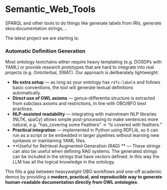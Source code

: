 # Semantic_Web_Tools
SPARQL and other tools to do things like generate labels from IRIs, generate skos:documentation strings,...

The latest project we are starting is: 
### Automatic Definition Generation

Most ontology toolchains either require heavy templating (e.g. DOSDPs with YAML) or provide research prototypes that are hard to integrate into real projects (e.g. OntoVerbal, SWAT). Our approach is deliberately lightweight:

* **No extra setup** — as long as your ontology has `rdfs:label`s and follows basic conventions, the tool will generate textual definitions automatically.
* **Direct use of OWL axioms** — genus–differentia structure is extracted from subclass axioms and restrictions, in line with OBO/BFO best practices.
* **NLP-assisted readability** — integrating with mainstream NLP libraries (NLTK, spaCy) allows simple post-processing to make sentences more natural, e.g. “has\_covering some Feathers” → “is covered with feathers.”
* **Practical integration** — implemented in Python using RDFLib, so it can run as a script or be embedded in larger pipelines without learning new syntaxes or maintaining YAML files.
* **Useful for Retrieval Augmented Generation (RAG) ** — These strings can also be useful when defining RAG systems. The generated strings can be included in the strings that have vectors defined. In this way the LLM has all the logical knowledge in the ontology. 

This fills a gap between heavyweight OBO workflows and one-off academic demos by providing a **modern, practical, and reproducible way to generate human-readable documentation directly from OWL ontologies**.



